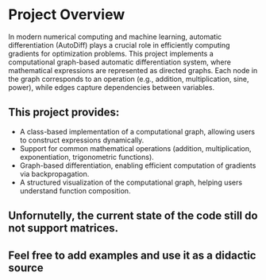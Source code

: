 # **Project Overview**

In modern numerical computing and machine learning, automatic differentiation (AutoDiff) plays a crucial role in efficiently computing gradients for optimization problems. This project implements a computational graph-based automatic differentiation system, where mathematical expressions are represented as directed graphs. Each node in the graph corresponds to an operation (e.g., addition, multiplication, sine, power), while edges capture dependencies between variables.

## This project provides:

- A class-based implementation of a computational graph, allowing users to construct expressions dynamically.
- Support for common mathematical operations (addition, multiplication, exponentiation, trigonometric functions).
- Graph-based differentiation, enabling efficient computation of gradients via backpropagation.
- A structured visualization of the computational graph, helping users understand function composition.



## **Unfornutelly, the current state of the code still do not support matrices.**
## **Feel free to add examples and use it as a didactic source**
